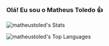 ### Olá! Eu sou o Matheus Toledo 👍

![matheustoled's Stats](https://github-readme-stats.vercel.app/api?username=matheustoled&theme=dark&show_icons=true&hide_border=true&count_private=true) 

![matheustoled's Top Languages](https://github-readme-stats.vercel.app/api/top-langs/?username=matheustoled&theme=dark&show_icons=true&hide_border=true&layout=compact)
